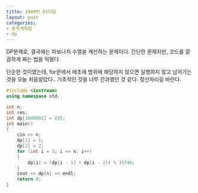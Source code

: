 ```yaml
---
title: 1904번 01타일
layout: post
categories:
- 동적계획법
- dp
---
```


DP문제로, 결국에는 피보나치 수열을 계산하는 문제이다. 간단한 문제지만, 코드를 깔끔하게 짜는 법을 익혔다.

단순한 것이였는데, for문에서 애초에 범위에 해당하지 않으면 실행하지 않고 넘어가는 것을 오늘 처음알았다.. 기초적인 것을 너무 간과했던 것 같다. 정신차리길 바란다.


```c++
#include <iostream>
using namespace std;

int n;
int res;
int dp[1000001] = {0};
int main()
{
    cin >> n;
    dp[1] = 1;
    dp[2] = 2;
    for (int i = 3; i <= n; i++)
    {
        dp[i] = (dp[i - 1] + dp[i - 2]) % 15746;
    }
    cout << dp[n] << endl;
    return 0;
}
```
